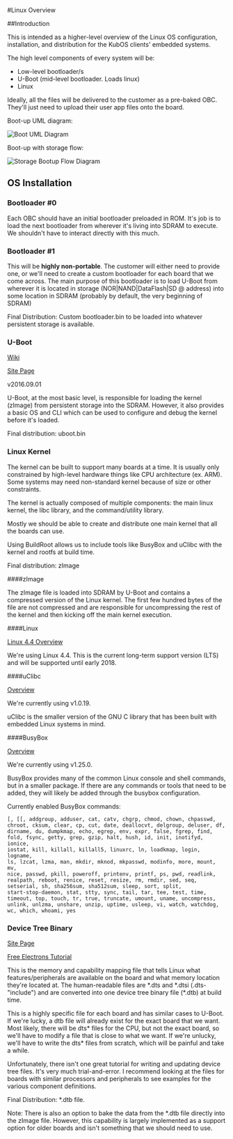 #Linux Overview

##Introduction

This is intended as a higher-level overview of the Linux OS configuration, installation, and distribution for the KubOS clients' embedded systems.

The high level components of every system will be:
- Low-level bootloader/s
- U-Boot (mid-level bootloader.  Loads linux)
- Linux

Ideally, all the files will be delivered to the customer as a pre-baked OBC.  They'll just need to upload their user app files onto the board.

Boot-up UML diagram:

![Boot UML Diagram](images/Linux-UML.png)

Boot-up with storage flow:

![Storage Bootup Flow Diagram](images/Linux_Boot_Diagram.png)

## OS Installation

### Bootloader #0

Each OBC should have an initial bootloader preloaded in ROM.  It's job is to load the next bootloader from wherever it's living into SDRAM to execute.
We shouldn't have to interact directly with this much.

### Bootloader #1

This will be **highly non-portable**.  The customer will either need to provide one, or we'll need to create a custom bootloader for each board that
we come across.  The main purpose of this bootloader is to load U-Boot from wherever it is located in storage (NOR|NAND|DataFlash|SD @ address) into
some location in SDRAM (probably by default, the very beginning of SDRAM)

Final Distribution:  Custom bootloader.bin to be loaded into whatever persistent storage is available.

### U-Boot

[Wiki](https://en.wikipedia.org/wiki/Das_U-Boot)

[Site Page](http://www.denx.de/wiki/U-Boot)

v2016.09.01

U-Boot, at the most basic level, is responsible for loading the kernel (zImage) from persistent storage into the SDRAM.  However, it also provides a 
basic OS and CLI which can be used to configure and debug the kernel before it's loaded.

Final distribution: uboot.bin

### Linux Kernel

The kernel can be built to support many boards at a time.  It is usually only constrained by high-level hardware things like CPU architecture (ex. ARM).
Some systems may need non-standard kernel because of size or other constraints.

The kernel is actually composed of multiple components: the main linux kernel, the libc library, and the command/utility library.

Mostly we should be able to create and distribute one main kernel that all the boards can use.

Using BuildRoot allows us to include tools like BusyBox and uClibc with the kernel and rootfs at build time.

Final distribution: zImage

####zImage

The zImage file is loaded into SDRAM by U-Boot and contains a compressed version of the Linux kernel.  The first few hundred bytes of the
file are not compressed and are responsible for uncompressing the rest of the kernel and then kicking off the main kernel execution.

####Linux

[Linux 4.4 Overview](https://kernelnewbies.org/Linux_4.4)

We're using Linux 4.4.  This is the current long-term support version (LTS) and will be supported until early 2018.

####uClibc

[Overview](https://uclibc.org/about.html)

We're currently using v1.0.19.

uClibc is the smaller version of the GNU C library that has been built with embedded Linux systems in mind.

####BusyBox

[Overview](https://busybox.net/about.html)

We're currently using v1.25.0.

BusyBox provides many of the common Linux console and shell commands, but in a smaller package.  If there are any commands or tools that need to be
added, they will likely be added through the busybox configuration.

Currently enabled BusyBox commands:

    [, [[, addgroup, adduser, cat, catv, chgrp, chmod, chown, chpasswd,
    chroot, cksum, clear, cp, cut, date, deallocvt, delgroup, deluser, df,
    dirname, du, dumpkmap, echo, egrep, env, expr, false, fgrep, find,
    fold, fsync, getty, grep, gzip, halt, hush, id, init, inotifyd, ionice,
    iostat, kill, killall, killall5, linuxrc, ln, loadkmap, login, logname,
    ls, lzcat, lzma, man, mkdir, mknod, mkpasswd, modinfo, more, mount, mv,
    nice, passwd, pkill, poweroff, printenv, printf, ps, pwd, readlink,
    realpath, reboot, renice, reset, resize, rm, rmdir, sed, seq,
    setserial, sh, sha256sum, sha512sum, sleep, sort, split,
    start-stop-daemon, stat, stty, sync, tail, tar, tee, test, time,
    timeout, top, touch, tr, true, truncate, umount, uname, uncompress,
    unlink, unlzma, unshare, unzip, uptime, usleep, vi, watch, watchdog,
    wc, which, whoami, yes


### Device Tree Binary

[Site Page](https://www.devicetree.org/)

[Free Electrons Tutorial](https://events.linuxfoundation.org/sites/events/files/slides/petazzoni-device-tree-dummies.pdf)

This is the memory and capability mapping file that tells Linux what features/peripherals are available on the board and what memory location they're 
located at.  The human-readable files are \*.dts and \*.dtsi (.dts-"include") and are converted into one device tree binary file (\*.dtb) at build time. 

This is a highly specific file for each board and has similar cases to U-Boot.  If we're lucky, a dtb file will already exist for the exact board that
we want.  Most likely, there will be dts\* files for the CPU, but not the exact board, so we'll have to modify a file that is close to what we want.
If we're unlucky, we'll have to write the dts\* files from scratch, which will be painful and take a while.

Unfortunately, there isn't one great tutorial for writing and updating device tree files.  It's very much trial-and-error.  I recommend looking at the 
files for boards with similar processors and peripherals to see examples for the various component definitions.

Final Distribution: \*.dtb file.  

Note:  There is also an option to bake the data from the \*.dtb file directly into the zImage file.  However, this capability
is largely implemented as a support option for older boards and isn't something that we should need to use. 

